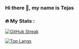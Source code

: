 ### Hi there 👋, my name is Tejas

<!-- [![Tejas GitHub stats](https://github-readme-stats.vercel.app/api?username=tejas20002&show_icons=true&theme=radical)](https://git.io/streak-stats)</br> -->

### :fire: My Stats :
[![GitHub Streak](https://github-readme-streak-stats.herokuapp.com?user=Tejas20002&theme=radical&hide_border=true&date_format=M%20j%5B%2C%20Y%5D)](https://git.io/streak-stats)

[![Top Langs](https://github-readme-stats.vercel.app/api/top-langs/?username=Tejas20002&layout=compact&theme=radical)](https://github.com/anuraghazra/github-readme-stats) 
